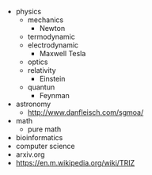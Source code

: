 * physics
  * mechanics
    * Newton
  * termodynamic
  * electrodynamic
    * Maxwell Tesla
  * optics
  * relativity
    * Einstein
  * quantun
    * Feynman
* astronomy
  * http://www.danfleisch.com/sgmoa/
* math
  * pure math
* bioinformatics
* computer science
* arxiv.org
* https://en.m.wikipedia.org/wiki/TRIZ
  
